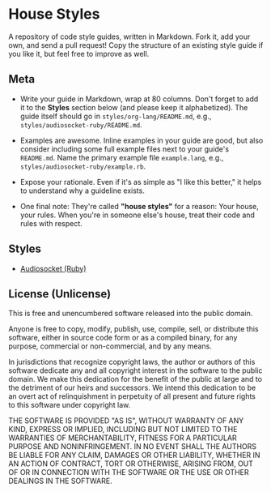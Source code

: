 # House Styles

A repository of code style guides, written in Markdown. Fork it, add
your own, and send a pull request! Copy the structure of an existing
style guide if you like it, but feel free to improve as well.

## Meta

* Write your guide in Markdown, wrap at 80 columns. Don't forget to
  add it to the **Styles** section below (and please keep it
  alphabetized). The guide itself should go in
  `styles/org-lang/README.md`, e.g.,
  `styles/audiosocket-ruby/README.md`.

* Examples are awesome. Inline examples in your guide are good, but
  also consider including some full example files next to your guide's
  `README.md`. Name the primary example file `example.lang`, e.g.,
  `styles/audiosocket-ruby/example.rb`.

* Expose your rationale. Even if it's as simple as "I like this
  better," it helps to understand why a guideline exists.

* One final note: They're called **"house styles"** for a reason: Your
  house, your rules. When you're in someone else's house, treat their
  code and rules with respect.

## Styles

* [Audiosocket (Ruby)](/jbarnette/house-styles/blob/master/styles/audiosocket-ruby#readme)

## License (Unlicense)

This is free and unencumbered software released into the public
domain.

Anyone is free to copy, modify, publish, use, compile, sell, or
distribute this software, either in source code form or as a compiled
binary, for any purpose, commercial or non-commercial, and by any
means.

In jurisdictions that recognize copyright laws, the author or authors
of this software dedicate any and all copyright interest in the
software to the public domain. We make this dedication for the benefit
of the public at large and to the detriment of our heirs and
successors. We intend this dedication to be an overt act of
relinquishment in perpetuity of all present and future rights to this
software under copyright law.

THE SOFTWARE IS PROVIDED "AS IS", WITHOUT WARRANTY OF ANY KIND,
EXPRESS OR IMPLIED, INCLUDING BUT NOT LIMITED TO THE WARRANTIES OF
MERCHANTABILITY, FITNESS FOR A PARTICULAR PURPOSE AND NONINFRINGEMENT.
IN NO EVENT SHALL THE AUTHORS BE LIABLE FOR ANY CLAIM, DAMAGES OR
OTHER LIABILITY, WHETHER IN AN ACTION OF CONTRACT, TORT OR OTHERWISE,
ARISING FROM, OUT OF OR IN CONNECTION WITH THE SOFTWARE OR THE USE OR
OTHER DEALINGS IN THE SOFTWARE.

